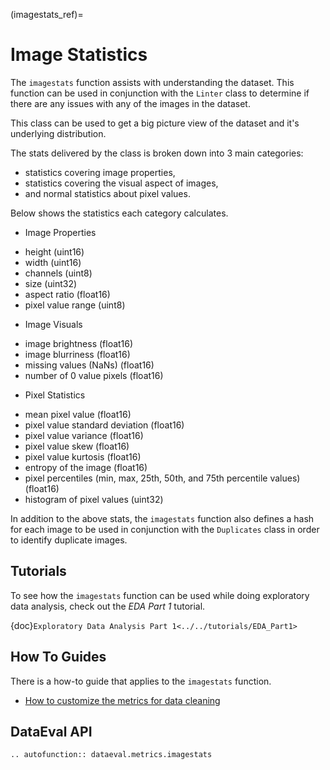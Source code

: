 (imagestats_ref)=
# Image Statistics

The `imagestats` function assists with understanding the dataset.
This function can be used in conjunction with the `Linter` class to determine
if there are any issues with any of the images in the dataset.

This class can be used to get a big picture view of the dataset and it's underlying distribution.

The stats delivered by the class is broken down into 3 main categories:
* statistics covering image properties,
* statistics covering the visual aspect of images,
* and normal statistics about pixel values.

Below shows the statistics each category calculates.

* Image Properties
 - height (uint16)
 - width (uint16)
 - channels (uint8)
 - size (uint32)
 - aspect ratio (float16)
 - pixel value range (uint8)

* Image Visuals
 - image brightness (float16)
 - image blurriness (float16)
 - missing values (NaNs) (float16)
 - number of 0 value pixels (float16)

* Pixel Statistics
 - mean pixel value (float16)
 - pixel value standard deviation (float16)
 - pixel value variance (float16)
 - pixel value skew (float16)
 - pixel value kurtosis (float16)
 - entropy of the image (float16)
 - pixel percentiles (min, max, 25th, 50th, and 75th percentile values) (float16)
 - histogram of pixel values (uint32)

In addition to the above stats, the `imagestats` function also defines a hash for each image to be used
in conjunction with the `Duplicates` class in order to identify duplicate images.

## Tutorials

To see how the `imagestats` function can be used while doing exploratory data analysis, check out the _EDA Part 1_ tutorial.

{doc}`Exploratory Data Analysis Part 1<../../tutorials/EDA_Part1>`

## How To Guides

There is a how-to guide that applies to the `imagestats` function.

* [How to customize the metrics for data cleaning](../../how_to/linting_flags.md)

## DataEval API

```{eval-rst}
.. autofunction:: dataeval.metrics.imagestats
```
